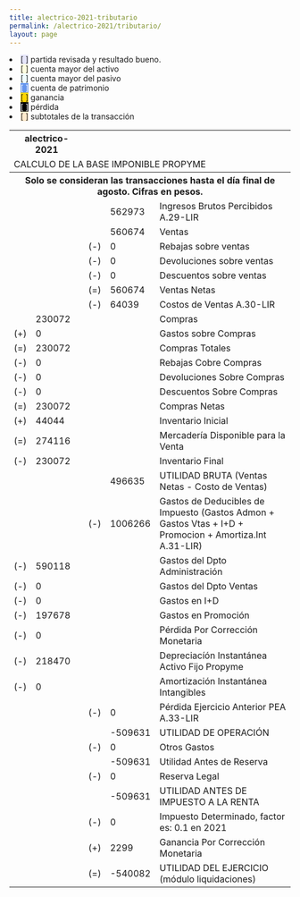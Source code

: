 ```yaml
--- 
title: alectrico-2021-tributario
permalink: /alectrico-2021/tributario/ 
layout: page
--- 
```


<li><span style='background-color: lavender'>[    ]</span> partida revisada y resultado bueno. </li>
<li><span style='background-color: lightyellow'>[    ]</span> cuenta mayor del activo </li>
<li><span style='background-color: azure'>[    ]</span> cuenta mayor del pasivo </li>
<li><span style='color: white; background-color: cornflowerblue'>[    ]</span> cuenta de patrimonio </li>
<li><span style='background-color: gold'>[    ]</span> ganancia </li>
<li><span style='color: white; background-color: black'>[    ]</span> pérdida </li>
<li><span style='background-color: blanchedalmond'>[    ]</span> subtotales de la transacción </li>
<table><tbody>
<tr><th colspan='3'>alectrico-2021</th></tr>
<tr><td colspan='8'> CALCULO DE LA BASE IMPONIBLE PROPYME </td></tr><tr><th colspan='8'>Solo se consideran las transacciones hasta el día final de agosto. Cifras en pesos. </th></tr>
<tr><td></td><td></td><td></td><td></td><td>562973</td><td colspan='2'> Ingresos Brutos Percibidos A.29-LIR </td></tr>
<tr><td></td><td></td><td></td><td></td><td>560674</td><td> Ventas </td></tr>
<tr><td></td><td></td><td></td><td> (-) </td> <td>0 </td> <td>  Rebajas sobre ventas </td></tr>
<tr><td></td><td></td><td></td><td> (-) </td><td>0</td><td> Devoluciones sobre ventas </td></tr>
<tr><td></td><td></td><td></td><td> (-) </td><td>0</td><td>Descuentos sobre ventas </td></tr>
<tr><td></td><td></td><td></td><td> (=) </td><td>560674</td><td> Ventas Netas </td></tr>
<tr><td></td><td></td><td></td><td> (-) </td><td>64039</td> <td>Costos de Ventas A.30-LIR </td></tr>
<tr><td></td><td>230072</td><td></td><td></td><td></td><td> Compras </td></tr>
<tr><td> (+) </td><td> 0</td><td></td><td> </td><td></td><td> Gastos sobre Compras </td></tr>
<tr><td> (=) </td><td>230072</td><td></td><td></td><td></td><td>Compras Totales</td></tr> 
<tr><td> (-) </td><td>0</td><td></td><td></td><td></td><td> Rebajas Cobre Compras </td></tr>
<tr><td> (-) </td><td>0</td><td></td><td></td><td></td><td> Devoluciones Sobre Compras </td></tr>
<tr><td> (-) </td><td>0</td><td></td><td></td><td></td><td> Descuentos Sobre Compras </td></tr>
<tr><td>(=)</td><td>230072</td><td></td><td></td><td></td><td>Compras Netas</td></tr> 
<tr><td> (+) </td><td>44044</td><td></td><td></td><td></td><td colspan='2'>Inventario Inicial</td></tr> 
<tr><td> (=) </td><td> 274116</td><td></td><td> </td><td></td><td> Mercadería Disponible para la Venta </td></tr>
<tr><td> (-) </td> <td>230072</td><td> </td><td></td><td></td><td colspan='2'>Inventario Final </td></tr>
<tr><td></td><td></td><td></td><td></td><td>496635</td><td colspan='4'>  UTILIDAD BRUTA (Ventas Netas - Costo de Ventas) </td></tr>
<tr><td></td><td></td><td></td><td>(-)</td><td>1006266</td><td colspan='4'> Gastos de Deducibles de Impuesto (Gastos Admon + Gastos Vtas + I+D + Promocion + Amortiza.Int A.31-LIR) </td></tr>
<tr><td> (-) </td><td>590118</td><td></td><td></td><td></td><td> Gastos del Dpto Administración </td></tr>
<tr><td> (-) </td><td>0</td><td></td><td></td><td></td><td> Gastos del Dpto Ventas </td></tr>
<tr><td>(-)</td><td>0</td><td></td><td></td><td></td><td> Gastos en I+D </td></tr>
<tr><td>(-)</td><td>197678</td><td></td><td></td><td></td><td> Gastos en Promoción </td></tr>
<tr><td>(-) </td><td>0</td><td></td><td></td><td></td><td> Pérdida Por Corrección Monetaria </td></tr>
<tr><td> (-) </td><td>218470</td><td></td><td></td><td></td><td> Depreciacíón Instantánea Activo Fijo Propyme </td></tr>
<tr><td> (-) </td><td>0</td><td></td><td></td><td></td><td> Amortización Instantánea Intangibles </td></tr>
<tr><td></td><td></td><td></td><td> (-) </td><td>0</td><td> Pérdida Ejercicio Anterior PEA A.33-LIR </td></tr>
<tr><td> </td><td></td><td></td><td></td><td> -509631</td><td> UTILIDAD DE OPERACIÓN </td></tr>
<tr><td></td><td></td><td></td><td> (-) </td><td>0</td><td> Otros Gastos </td></tr>
<tr><td></td><td> </td><td> </td><td></td><td>-509631</td><td> Utilidad Antes de Reserva </td></tr>
<tr><td></td><td></td><td></td><td> (-) </td><td>0</td><td> Reserva Legal </td></tr>
<tr><td> <td></td></td><td> </td><td></td><td>-509631</td><td> UTILIDAD ANTES DE IMPUESTO A LA RENTA </td></tr>
<tr><td></td><td></td><td></td><td> (-) </td><td> 0</td><td> Impuesto Determinado, factor es: 0.1 en 2021 </td></tr>
<tr><td></td><td></td><td></td><td> (+) </td><td>2299</td><td> Ganancia Por Corrección Monetaria </td></tr>
<tr><td></td><td></td><td></td><td> (=) </td><td>-540082</td><td> UTILIDAD DEL EJERCICIO (módulo liquidaciones)</td></tr>
</tbody></table>
